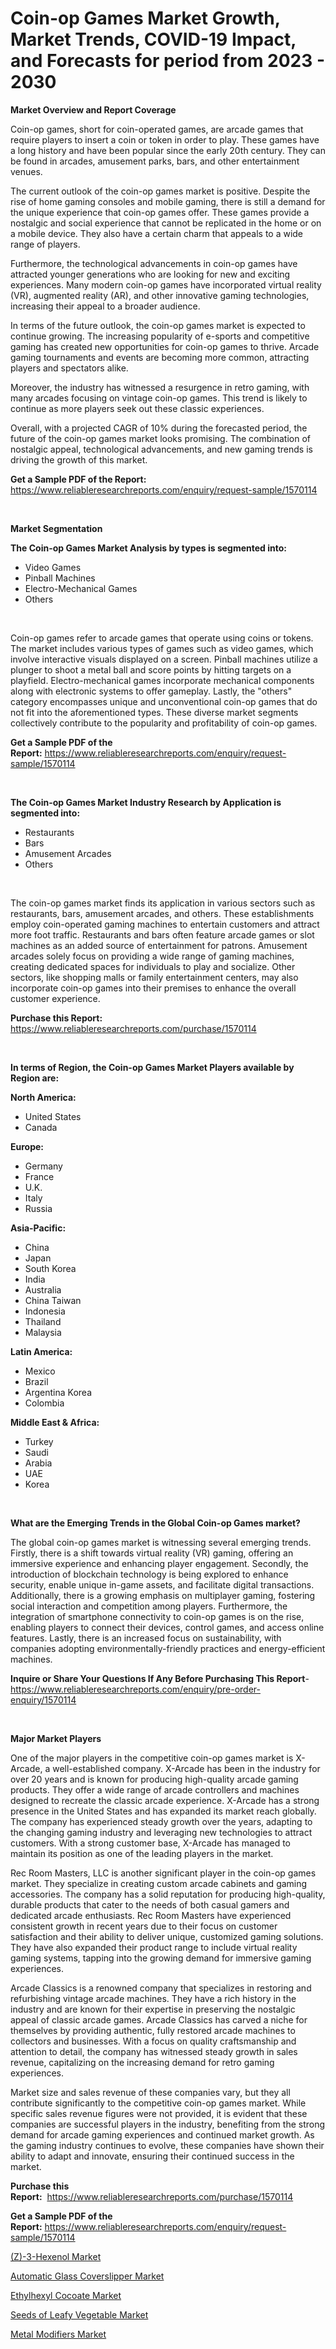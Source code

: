 <p><h1>Coin-op Games Market Growth, Market Trends, COVID-19 Impact, and Forecasts for period from 2023 - 2030</h1></p><p><strong>Market Overview and Report Coverage</strong></p>
<p><p>Coin-op games, short for coin-operated games, are arcade games that require players to insert a coin or token in order to play. These games have a long history and have been popular since the early 20th century. They can be found in arcades, amusement parks, bars, and other entertainment venues.</p><p>The current outlook of the coin-op games market is positive. Despite the rise of home gaming consoles and mobile gaming, there is still a demand for the unique experience that coin-op games offer. These games provide a nostalgic and social experience that cannot be replicated in the home or on a mobile device. They also have a certain charm that appeals to a wide range of players.</p><p>Furthermore, the technological advancements in coin-op games have attracted younger generations who are looking for new and exciting experiences. Many modern coin-op games have incorporated virtual reality (VR), augmented reality (AR), and other innovative gaming technologies, increasing their appeal to a broader audience.</p><p>In terms of the future outlook, the coin-op games market is expected to continue growing. The increasing popularity of e-sports and competitive gaming has created new opportunities for coin-op games to thrive. Arcade gaming tournaments and events are becoming more common, attracting players and spectators alike.</p><p>Moreover, the industry has witnessed a resurgence in retro gaming, with many arcades focusing on vintage coin-op games. This trend is likely to continue as more players seek out these classic experiences.</p><p>Overall, with a projected CAGR of 10% during the forecasted period, the future of the coin-op games market looks promising. The combination of nostalgic appeal, technological advancements, and new gaming trends is driving the growth of this market.</p></p>
<p><strong>Get a Sample PDF of the Report:</strong> <a href="https://www.reliableresearchreports.com/enquiry/request-sample/1570114">https://www.reliableresearchreports.com/enquiry/request-sample/1570114</a></p>
<p>&nbsp;</p>
<p><strong>Market Segmentation</strong></p>
<p><strong>The Coin-op Games Market Analysis by types is segmented into:</strong></p>
<p><ul><li>Video Games</li><li>Pinball Machines</li><li>Electro-Mechanical Games</li><li>Others</li></ul></p>
<p>&nbsp;</p>
<p><p>Coin-op games refer to arcade games that operate using coins or tokens. The market includes various types of games such as video games, which involve interactive visuals displayed on a screen. Pinball machines utilize a plunger to shoot a metal ball and score points by hitting targets on a playfield. Electro-mechanical games incorporate mechanical components along with electronic systems to offer gameplay. Lastly, the "others" category encompasses unique and unconventional coin-op games that do not fit into the aforementioned types. These diverse market segments collectively contribute to the popularity and profitability of coin-op games.</p></p>
<p><strong>Get a Sample PDF of the Report:</strong>&nbsp;<a href="https://www.reliableresearchreports.com/enquiry/request-sample/1570114">https://www.reliableresearchreports.com/enquiry/request-sample/1570114</a></p>
<p>&nbsp;</p>
<p><strong>The Coin-op Games Market Industry Research by Application is segmented into:</strong></p>
<p><ul><li>Restaurants</li><li>Bars</li><li>Amusement Arcades</li><li>Others</li></ul></p>
<p>&nbsp;</p>
<p><p>The coin-op games market finds its application in various sectors such as restaurants, bars, amusement arcades, and others. These establishments employ coin-operated gaming machines to entertain customers and attract more foot traffic. Restaurants and bars often feature arcade games or slot machines as an added source of entertainment for patrons. Amusement arcades solely focus on providing a wide range of gaming machines, creating dedicated spaces for individuals to play and socialize. Other sectors, like shopping malls or family entertainment centers, may also incorporate coin-op games into their premises to enhance the overall customer experience.</p></p>
<p><strong>Purchase this Report:</strong>&nbsp; <a href="https://www.reliableresearchreports.com/purchase/1570114">https://www.reliableresearchreports.com/purchase/1570114</a></p>
<p>&nbsp;</p>
<p><strong>In terms of Region, the Coin-op Games Market Players available by Region are:</strong></p>
<p>
    <p> <strong> North America: </strong>
        <ul>
            <li>United States</li>
            <li>Canada</li>
        </ul>
        </p> 
    <p> <strong> Europe: </strong>
        <ul>
            <li>Germany</li>
            <li>France</li>
            <li>U.K.</li>
            <li>Italy</li>
            <li>Russia</li>
        </ul>
        </p> 
    <p> <strong> Asia-Pacific: </strong>
        <ul>
            <li>China</li>
            <li>Japan</li>
            <li>South Korea</li>
            <li>India</li>
            <li>Australia</li>
            <li>China Taiwan</li>
            <li>Indonesia</li>
            <li>Thailand</li>
            <li>Malaysia</li>
        </ul>
        </p> 
    <p> <strong> Latin America: </strong>
        <ul>
            <li>Mexico</li>
            <li>Brazil</li>
            <li>Argentina Korea</li>
            <li>Colombia</li>
        </ul>
        </p> 
    <p> <strong> Middle East & Africa: </strong>
        <ul>
            <li>Turkey</li>
            <li>Saudi</li>
            <li>Arabia</li>
            <li>UAE</li>
            <li>Korea</li>
        </ul>
    </p>
    </p>
<p>&nbsp;</p>
<p><strong>What are the Emerging Trends in the Global Coin-op Games market?</strong></p>
<p><p>The global coin-op games market is witnessing several emerging trends. Firstly, there is a shift towards virtual reality (VR) gaming, offering an immersive experience and enhancing player engagement. Secondly, the introduction of blockchain technology is being explored to enhance security, enable unique in-game assets, and facilitate digital transactions. Additionally, there is a growing emphasis on multiplayer gaming, fostering social interaction and competition among players. Furthermore, the integration of smartphone connectivity to coin-op games is on the rise, enabling players to connect their devices, control games, and access online features. Lastly, there is an increased focus on sustainability, with companies adopting environmentally-friendly practices and energy-efficient machines.</p></p>
<p><strong>Inquire or Share Your Questions If Any Before Purchasing This Report</strong>- <a href="https://www.reliableresearchreports.com/enquiry/pre-order-enquiry/1570114">https://www.reliableresearchreports.com/enquiry/pre-order-enquiry/1570114</a></p>
<p>&nbsp;</p>
<p><strong>Major Market Players</strong></p>
<p><p>One of the major players in the competitive coin-op games market is X-Arcade, a well-established company. X-Arcade has been in the industry for over 20 years and is known for producing high-quality arcade gaming products. They offer a wide range of arcade controllers and machines designed to recreate the classic arcade experience. X-Arcade has a strong presence in the United States and has expanded its market reach globally. The company has experienced steady growth over the years, adapting to the changing gaming industry and leveraging new technologies to attract customers. With a strong customer base, X-Arcade has managed to maintain its position as one of the leading players in the market.</p><p>Rec Room Masters, LLC is another significant player in the coin-op games market. They specialize in creating custom arcade cabinets and gaming accessories. The company has a solid reputation for producing high-quality, durable products that cater to the needs of both casual gamers and dedicated arcade enthusiasts. Rec Room Masters have experienced consistent growth in recent years due to their focus on customer satisfaction and their ability to deliver unique, customized gaming solutions. They have also expanded their product range to include virtual reality gaming systems, tapping into the growing demand for immersive gaming experiences.</p><p>Arcade Classics is a renowned company that specializes in restoring and refurbishing vintage arcade machines. They have a rich history in the industry and are known for their expertise in preserving the nostalgic appeal of classic arcade games. Arcade Classics has carved a niche for themselves by providing authentic, fully restored arcade machines to collectors and businesses. With a focus on quality craftsmanship and attention to detail, the company has witnessed steady growth in sales revenue, capitalizing on the increasing demand for retro gaming experiences.</p><p>Market size and sales revenue of these companies vary, but they all contribute significantly to the competitive coin-op games market. While specific sales revenue figures were not provided, it is evident that these companies are successful players in the industry, benefiting from the strong demand for arcade gaming experiences and continued market growth. As the gaming industry continues to evolve, these companies have shown their ability to adapt and innovate, ensuring their continued success in the market.</p></p>
<p><strong>Purchase this Report:</strong>&nbsp;&nbsp;<a href="https://www.reliableresearchreports.com/purchase/1570114">https://www.reliableresearchreports.com/purchase/1570114</a></p>
<p></p>
<p><strong>Get a Sample PDF of the Report:</strong>&nbsp;<a href="https://www.reliableresearchreports.com/enquiry/request-sample/1570114">https://www.reliableresearchreports.com/enquiry/request-sample/1570114</a></p>
<p><p><a href="https://medium.com/@mayankdeswal9588dm/z-3-hexenol-market-size-cagr-trends-2024-2030-95dc3e1be50c">(Z)-3-Hexenol Market</a></p><p><a href="https://www.linkedin.com/pulse/automatic-glass-coverslipper-market-challenges-opportunities-z7mfe/">Automatic Glass Coverslipper Market</a></p><p><a href="https://github.com/Chiragrp25/Market-Research-Report-List-1/blob/main/ethylhexyl-cocoate-market.md">Ethylhexyl Cocoate Market</a></p><p><a href="https://medium.com/@rahulv.reportprime/seeds-of-leafy-vegetable-market-furnishes-information-on-market-share-market-trends-and-market-a6cd77c1c0fb">Seeds of Leafy Vegetable Market</a></p><p><a href="https://github.com/YashRP12/Market-Research-Report-List-1/blob/main/metal-modifiers-market.md">Metal Modifiers Market</a></p></p>